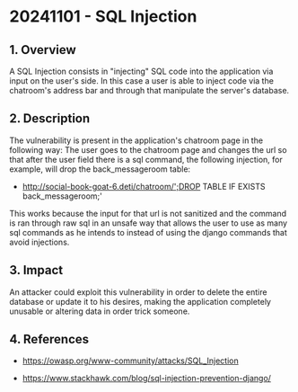 # 20241101 - SQL Injection

## 1. **Overview**
   A SQL Injection consists in "injecting" SQL code into the application via input on the user's side. In this case a user is able to inject code via the chatroom's address bar and through that manipulate the server's database.

## 2. **Description**
   The vulnerability is present in the application's chatroom page in the following way: 
   The user goes to the chatroom page and changes the url so that after the user field there is a sql command, the following injection, for example, will drop the back_messageroom table:
   * http://social-book-goat-6.deti/chatroom/';DROP TABLE IF EXISTS back_messageroom;'

   This works because the input for that url is not sanitized and the command is ran through raw sql in an unsafe way that allows the user to use as many sql commands as he intends to instead of using the django commands that avoid injections.

## 3. **Impact**
   An attacker could exploit this vulnerability in order to delete the entire database or update it to his desires, making the application completely unusable or altering data in order trick someone.

## 4. References

   * https://owasp.org/www-community/attacks/SQL_Injection

   * https://www.stackhawk.com/blog/sql-injection-prevention-django/
